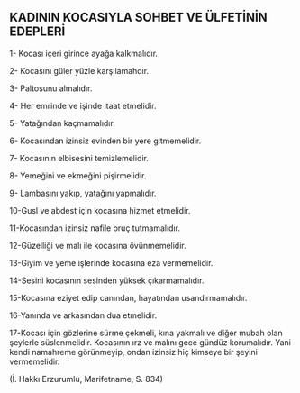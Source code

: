 ## KADININ KOCASIYLA SOHBET VE ÜLFETİNİN EDEPLERİ

1- Kocası içeri girince ayağa kalkmalıdır.

2- Kocasını güler yüzle karşılamahdır.

3- Paltosunu almalıdır.

4- Her emrinde ve işinde itaat etmelidir.

5- Yatağından kaçmamalıdır.

6- Kocasından izinsiz evinden bir yere gitmemeli­dir.

7- Kocasının elbisesini temizlemelidir.

8- Yemeğini ve ekmeğini pişirmelidir.

9- Lambasını yakıp, yatağını yapmalıdır.

10-Gusl ve abdest için kocasına hizmet etmelidir.

11-Kocasından izinsiz nafile oruç tutmamalıdır.

12-Güzelliği ve malı ile kocasına övünmemelidir.

13-Giyim ve yeme işlerinde kocasına eza verme­melidir.

14-Sesini kocasının sesinden yüksek çıkarmamalıdır.

15-Kocasına eziyet edip canından, hayatından usandırmamalıdır.

16-Yanında ve arkasından dua etmelidir.

17-Kocası için gözlerine sürme çekmeli, kına yakmalı ve diğer mubah olan şeylerle süslenmelidir. Kocasının ırz ve malını gece gündüz koru­malıdır. Yani kendi namahreme görünmeyip, ondan izinsiz hiç kimseye bir şeyini vermemelidir.

(İ. Hakkı Erzurumlu, Marifetname, S. 834)
